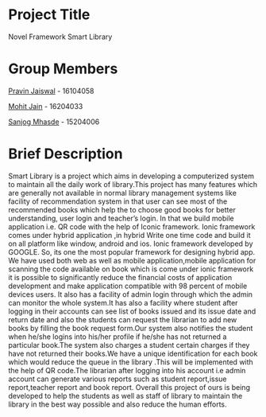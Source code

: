# Project Title
Novel Framework Smart Library

# Group Members
[Pravin Jaiswal](https://github.com/pravinjaiswal) - 16104058

[Mohit Jain](https://github.com/Mohitt95) - 16204033

[Sanjog Mhasde](https://github.com/sanjogmhasde) - 15204006

# Brief Description
Smart Library is a project which aims in developing a computerized system to maintain
all the daily work of library.This project has many features which are generally not available
in normal library management systems like facility of recommendation system in that user
can see most of the recommended books which help the to choose good books for better
understanding, user login and teacher’s login.
In that we build mobile application i.e. QR code with the help of Iconic framework. Ionic
framework comes under hybrid application ,in hybrid Write one time code and build it on
all platform like window, android and ios. Ionic framework developed by GOOGLE. So, its
one the most popular framework for designing hybrid app.
We have used both web as well as mobile application,mobile application for scanning the
code available on book which is come under ionic framework it is possible to significantly
reduce the financial costs of application development and make application compatible with
98 percent of mobile devices users.
It also has a facility of admin login through which the admin can monitor the whole system.It has also a facility where student after logging in their accounts can see list of books
issued and its issue date and return date and also the students can request the librarian to
add new books by filling the book request form.Our system also notifies the student when
he/she logins into his/her profile if he/she has not returned a particular book.The system
also charges a student certain charges if they have not returned their books.We have a unique
identification for each book which would reduce the queue in the library .This will be implemented with the help of QR code.The librarian after logging into his account i.e admin
account can generate various reports such as student report,issue report,teacher report and
book report. Overall this project of ours is being developed to help the students as well as
staff of library to maintain the library in the best way possible and also reduce the human
efforts.
